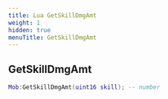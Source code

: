 ```yaml
---
title: Lua GetSkillDmgAmt
weight: 1
hidden: true
menuTitle: GetSkillDmgAmt
---
```

## GetSkillDmgAmt
```lua
Mob:GetSkillDmgAmt(uint16 skill); -- number
```